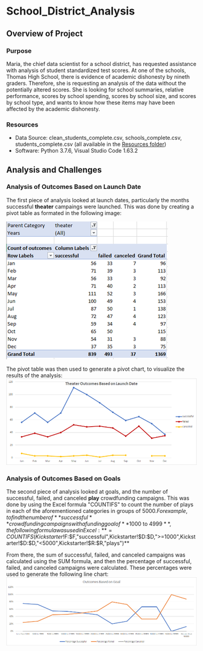 # School_District_Analysis
## Overview of Project

### Purpose
Maria, the chief data scientist for a school district, has requested assistance with analysis of student standardized test scores. At one of the schools, Thomas High School, there is evidence of academic dishonesty by nineth graders. Therefore, she is requesting an analysis of the data without the potentially altered scores. She is looking for school summaries, relative performance, scores by school spending, scores by school size, and scores by school type, and wants to know how these items may have been affected by the academic dishonesty. 

### Resources
- Data Source: clean_students_complete.csv, schools_complete.csv, students_complete.csv (all available in the [Resources folder](https://github.com/baileyvo/School_District_Analysis/tree/main/Resources))
- Software: Python 3.7.6, Visual Studio Code 1.63.2

## Analysis and Challenges

### Analysis of Outcomes Based on Launch Date
The first piece of analysis looked at launch dates, particularly the months successful **theater** campaings were launched. This was done by creating a pivot table as formated in the following image: 

![Theater Outcomes by Launch Date Pivot Table](https://github.com/baileyvo/kickstarter-analysis/blob/main/Resources/Analysis_Launch_Dates.PNG)

The pivot table was then used to generate a pivot chart, to visualize the results of the analysis:
![Theater Outcomes Based on Launch Date Chart](https://github.com/baileyvo/kickstarter-analysis/blob/main/Resources/Theater_Outcomes_vs_Launch.png)

### Analysis of Outcomes Based on Goals
The second piece of analysis looked at goals, and the number of successful, failed, and canceled **play** crowdfunding campaigns. This was done by using the Excel formula "COUNTIFS" to count the number of plays in each of the aforementioned categories in groups of $5000. 
For example, to find the number of **successful** crowdfunding campaigns with a funding goal of **$1000 to $4999**, the following formula was used in Excel: **=COUNTIFS(Kickstarter!$F:$F,"successful",Kickstarter!$D:$D,">=1000",Kickstarter!$D:$D,"<5000",Kickstarter!$R:$R,"plays")**

From there, the sum of successful, failed, and canceled campaigns was calculated using the SUM formula, and then the percentage of successful, failed, and canceled campaigns were calculated. These percentages were used to generate the following line chart:
![Outcomes Based on Goal](https://github.com/baileyvo/kickstarter-analysis/blob/main/Resources/Outcomes_vs_Goals.png)
